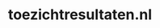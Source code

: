 ---
layout: post
title: "toezichtresultaten.nl"
internal_url: "/dutchgov/toezichtresultaten.nl.html"
subdomains_count: 2
all_subdomains_count: 2
urls_count: 2
ssl_rank: 0
http_rank: 25
url_link: /data/toezichtresultaten.nl/urls.txt
all_subdomains_link: /data/toezichtresultaten.nl/all_subdomains.txt
subdomains_link: /data/toezichtresultaten.nl/subdomains.txt
categories: dutchgov
---
